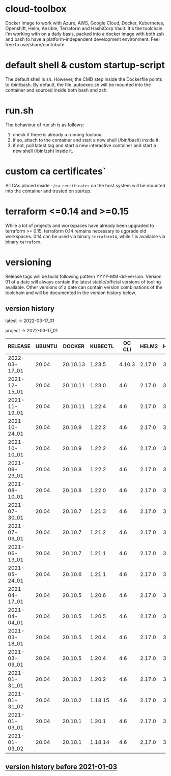 # cloud-toolbox
Docker Image to work with Azure, AWS, Google Cloud, Docker, Kubernetes, Openshift, Helm, Ansible, Terraform and HashiCorp Vault.
It's the toolchain I'm working with on a daily basis, packed into a docker image with both zsh and bash to have a
platform-independent development environment.
Feel free to use/share/contribute.

# default shell & custom startup-script
The default shell is sh.
However, the CMD step inside the Dockerfile points to /bin/bash.
By default, the file .autoexec.sh will be mounted into the container and sourced inside both bash and zsh.

# run.sh
The behaviour of run.sh is as follows:
1. check if there is already a running toolbox.
1. if so, attach to the container and start a new shell (/bin/bash) inside it.
1. if not, pull latest tag and start a new interactive container and start a new shell (/bin/zsh) inside it.

# custom ca certificates`
All CAs placed inside ```~/ca-certificates``` on the host system will be mounted into the container and trusted on startup.

# terraform <=0.14 and >=0.15
While a lot of projects and workspaces have already been upgraded to terraform >= 0.15, terraform 0.14 remains necessary to ugprade old workspaces.
0.14 can be used via binary `terraform14`, while 1 is available via binary `terraform`.

# versioning
Release tags will be build following pattern YYYY-MM-dd-version.
Version 01 of a date will always contain the latest stable/official versions of tooling available.
Other versions of a date can contain version combinations of the toolchain and will be documented in the version history
below.

## version history
latest -> 2022-03-17_01

project -> 2022-03-17_01


| RELEASE       | UBUNTU | DOCKER   | KUBECTL  | OC CLI | HELM2    | HELM   | TERRAFORM | AWS CLI  | AZ CLI | GCLOUD SDK | ANSIBLE | JINJA2 | OPENSSH | CRICTL | VAULT | VELERO | SENTINEL |
|---------------|--------|----------|----------|--------|----------|--------|-----------|----------|--------|------------|---------|--------|---------|--------|-------|--------|----------|
| 2022-03-17_01 | 20.04  | 20.10.13 | 1.23.5   | 4.10.3 | 2.17.0   | 3.8.1  | 1.1.7     | 1.22.76  | 2.34.1 | 377.0.0    | 5.5.0   | 3.0.3  | 8.9p1   | 1.23.0 | 1.9.4 | 1.8.1  |  0.18.7  |
| 2021-12-15_01 | 20.04  | 20.10.11 | 1.23.0   | 4.6    | 2.17.0   | 3.7.2  | 1.1.0     | 1.22.24  | 2.31.0 | 367.0.0    | 5.0.1   | 3.0.3  | 8.8p1   | 1.22.0 | 1.9.1 | 1.7.1  |  0.18.4  |
| 2021-11-19_01 | 20.04  | 20.10.11 | 1.22.4   | 4.6    | 2.17.0   | 3.7.1  | 1.0.11    | 1.22.9   | 2.30.0 | 365.0.0    | 4.8.0   | 3.0.3  | 8.8p1   | 1.22.0 | 1.8.4 | 1.7.0  |  0.18.4  |
| 2021-10-24_01 | 20.04  | 20.10.9  | 1.22.2   | 4.6    | 2.17.0   | 3.7.1  | 1.0.9     | 1.21.2   | 2.29.0 | 361.0.0    | 4.7.0   | 3.0.2  | 8.8p1   | 1.22.0 | 1.8.4 | 1.7.0  |  0.18.4  |
| 2021-10-10_01 | 20.04  | 20.10.9  | 1.22.2   | 4.6    | 2.17.0   | 3.7.0  | 1.0.8     | 1.20.58  | 2.28.0 | 360.0.0    | 4.6.0   | 3.0.2  | 8.8p1   | 1.22.0 | 1.8.4 | 1.7.0  |  0.18.4  |
| 2021-09-23_01 | 20.04  | 20.10.8  | 1.22.2   | 4.6    | 2.17.0   | 3.7.0  | 1.0.7     | 1.20.46  | 2.28.0 | 358.0.0    | 4.6.0   | 3.0.1  | 8.7p1   | 1.22.0 | 1.8.2 | 1.6.3  |  0.18.4  |
| 2021-08-10_01 | 20.04  | 20.10.8  | 1.22.0   | 4.6    | 2.17.0   | 3.6.3  | 1.0.4     | 1.20.18  | 2.27.0 | 352.0.0    | 4.4.0   | 3.0.1  | 8.6p1   | 1.22.0 | 1.8.1 | 1.6.2  |  0.18.4  |
| 2021-07-30_01 | 20.04  | 20.10.7  | 1.21.3   | 4.6    | 2.17.0   | 3.6.3  | 1.0.3     | 1.20.10  | 2.26.1 | 350.0.0    | 4.3.0   | 3.0.1  | 8.6p1   | 1.21.0 | 1.8.0 | 1.6.2  |  0.18.4  |
| 2021-07-09_01 | 20.04  | 20.10.7  | 1.21.2   | 4.6    | 2.17.0   | 3.6.2  | 1.0.2     | 1.19.108 | 2.26.0 | 347.0.0    | 4.2.0   | 3.0.1  | 8.6p1   | 1.21.0 | 1.7.3 | 1.6.1  |  0.18.3  |
| 2021-06-13_01 | 20.04  | 20.10.7  | 1.21.1   | 4.6    | 2.17.0   | 3.6.0  | 1.0.0     | 1.19.93  | 2.24.2 | 344.0.0    | 4.1.0   | 3.0.1  | 8.6p1   | 1.21.0 | 1.7.2 | 1.6.0  |  0.18.3  |
| 2021-05-24_01 | 20.04  | 20.10.6  | 1.21.1   | 4.6    | 2.17.0   | 3.5.4  | 0.15.4    | 1.19.78  | 2.23.0 | 341.0.0    | 4.0.0   | 3.0.1  | 8.6p1   | 1.21.0 | 1.7.2 | 1.6.0  |  0.18.2  |
| 2021-04-17_01 | 20.04  | 20.10.5  | 1.20.6   | 4.6    | 2.17.0   | 3.5.4  | 0.15.0    | 1.19.53  | 2.22.0 | 336.0.0    | 3.2.0   | 2.11.3 | 8.5p1   | 1.21.0 | 1.7.0 | 1.6.0  |  0.18.0  |
| 2021-04-04_01 | 20.04  | 20.10.5  | 1.20.5   | 4.6    | 2.17.0   | 3.5.3  | 0.14.9    | 1.19.44  | 2.21.0 | 334.0.0    | 3.2.0   | 2.11.3 | 8.5p1   | 1.20.0 | 1.7.0 | 1.5.4  |  0.18.0  |
| 2021-03-18_01 | 20.04  | 20.10.5  | 1.20.4   | 4.6    | 2.17.0   | 3.5.3  | 0.14.7    | 1.19.30  | 2.20.0 | 332.0.0    | 3.1.0   | 2.11.3 | 8.5p1   | 1.20.0 | 1.6.3 | 1.5.3  |  0.17.4  |
| 2021-03-09_01 | 20.04  | 20.10.5  | 1.20.4   | 4.6    | 2.17.0   | 3.5.2  | 0.14.7    | 1.19.23  | 2.20.0 | 330.0.0    | 3.0.0   | 2.11.3 | 8.5p1   | 1.20.0 | 1.6.3 | 1.5.3  |    N/A   |
| 2021-01-31_01 | 20.04  | 20.10.2  | 1.20.2   | 4.6    | 2.17.0   | 3.5.1  | 0.14.5    | 1.18.223 | 2.18.0 | 325.0.0    | 2.10.6  | 2.11.2 | 8.4p1   | 1.20.0 | 1.6.2 |   N/A  |    N/A   |
| 2021-01-31_02 | 20.04  | 20.10.2  | 1.18.15  | 4.6    | 2.17.0   | 3.5.1  | 0.14.5    | 1.18.223 | 2.18.0 | 325.0.0    | 2.10.6  | 2.11.2 | 8.4p1   | 1.20.0 | 1.6.2 |   N/A  |    N/A   |
| 2021-01-03_01 | 20.04  | 20.10.1  | 1.20.1   | 4.6    | 2.17.0   | 3.4.2  | 0.14.3    | 1.18.207 | 2.17.0 | 321.0.0    | 2.10.4  | 2.11.2 | 8.4p1   | 1.19.0 | 1.6.1 |   N/A  |    N/A   |
| 2021-01-03_02 | 20.04  | 20.10.1  | 1.18.14  | 4.6    | 2.17.0   | 3.4.2  | 0.14.3    | 1.18.207 | 2.17.0 | 321.0.0    | 2.10.4  | 2.11.2 | 8.4p1   | 1.19.0 | 1.6.1 |   N/A  |    N/A   |

## [ version history before 2021-01-03](https://github.com/ksandermann/cloud-toolbox/blob/master/docs/version_history.md)
